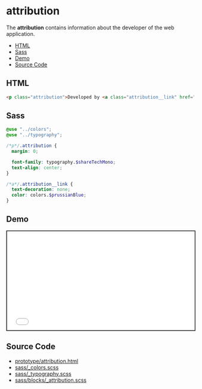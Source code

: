 # attribution

The **attribution** contains information about the developer of the web application.

- [HTML](#html)
- [Sass](#sass)
- [Demo](#demo)
- [Source Code](#source-code)

## HTML

```html
<p class="attribution">Developed by <a class="attribution__link" href="https://github.com/dwayne" target="_blank" title="Dwayne's GitHub profile">Dwayne Crooks</a></p>
```

## Sass

```scss
@use "../colors";
@use "../typography";

/*p*/.attribution {
  margin: 0;

  font-family: typography.$shareTechMono;
  text-align: center;
}

/*a*/.attribution__link {
  text-decoration: none;
  color: colors.$prussianBlue;
}
```

## Demo

<iframe src="./demo/attribution.html" style="width: 100%; height: 265px; border: 2px solid #333;"></iframe>

## Source Code

- [prototype/attribution.html](https://github.com/dwayne/elm-calculator/blob/1.0.0/prototype/attribution.html)
- [sass/_colors.scss](https://github.com/dwayne/elm-calculator/blob/1.0.0/sass/_colors.scss)
- [sass/_typography.scss](https://github.com/dwayne/elm-calculator/blob/1.0.0/sass/_typography.scss)
- [sass/blocks/_attribution.scss](https://github.com/dwayne/elm-calculator/blob/1.0.0/sass/blocks/_attribution.scss)

